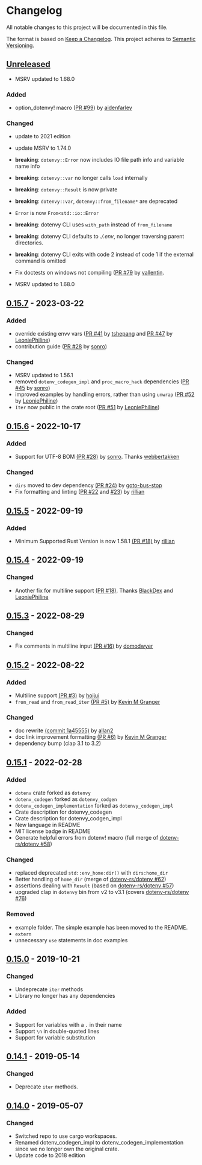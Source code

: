 # Changelog

All notable changes to this project will be documented in this file.

The format is based on [Keep a Changelog](https://keepachangelog.com/en/1.0.0/).
This project adheres to [Semantic Versioning](https://semver.org/spec/v2.0.0.html).

## [Unreleased]

- MSRV updated to 1.68.0

### Added

- option_dotenvy! macro ([PR #99](https://github.com/allan2/dotenvy/pull/99)) by [aidenfarley](https://github.com/aidenfarley)

### Changed
- update to 2021 edition
- update MSRV to 1.74.0

- **breaking**: `dotenvy::Error` now includes IO file path info and variable name info
- **breaking**: `dotenvy::var` no longer calls `load` internally
- **breaking**: `dotenvy::Result` is now private
- **breaking**: `dotenvy::var`, `dotenvy::from_filename*` are deprecated
- `Error` is now `From<std::io::Error`

- **breaking**: dotenvy CLI uses `with_path` instead of `from_filename`
- **breaking**: dotenvy CLI defaults to *./.env*, no longer traversing parent directories.
- **breaking**: dotenvy CLI exits with code 2 instead of code 1 if the external command is omitted
- Fix doctests on windows not compiling ([PR #79](https://github.com/allan2/dotenvy/pull/79) by [vallentin](https://github.com/vallentin).
- MSRV updated to 1.68.0

## [0.15.7] - 2023-03-22

### Added

- override existing envv vars ([PR #41](https://github.com/allan2/dotenvy/pull/28) by [tshepang](https://github.com/tshepang) and [PR #47](https://github.com/allan2/dotenvy/pull/47) by [LeoniePhiline](https://github.com/LeoniePhiline))
- contribution guide ([PR #28](https://github.com/allan2/dotenvy/pull/28) by [sonro](https://github.com/sonro))

### Changed

- MSRV updated to 1.56.1
- removed `dotenv_codegen_impl` and `proc_macro_hack` dependencies ([PR #45](https://github.com/allan2/dotenvy/pull/45) by [sonro](https://github.com/sonro))
- improved examples by handling errors, rather than using `unwrap` ([PR #52](https://github.com/allan2/dotenvy/pull/52) by [LeoniePhiline](https://github.com/LeoniePhiline))
- `Iter` now public in the crate root ([PR #51](https://github.com/allan2/dotenvy/pull/51) by [LeoniePhiline](https://github.com/LeoniePhiline))

## [0.15.6] - 2022-10-17

### Added

- Support for UTF-8 BOM [(PR #28)](https://github.com/allan2/dotenvy/pull/28) by [sonro](https://github.com/sonro). Thanks [webbertakken](https://github.com/webbertakken)

### Changed

- `dirs` moved to dev dependency [(PR #24)](https://github.com/allan2/dotenvy/pull/24) by [goto-bus-stop](https://github.com/goto-bus-stop)
- Fix formatting and linting ([PR #22](https://github.com/allan2/dotenvy/pull/22) and [#23](https://github.com/allan2/dotenvy/pull/23)) by [rillian](https://github.com/rillian)

## [0.15.5] - 2022-09-19

### Added

- Minimum Supported Rust Version is now 1.58.1 [(PR #18)](https://github.com/allan2/dotenvy/pull/21) by [rillian](https://github.com/rillian)

## [0.15.4] - 2022-09-19

### Changed

- Another fix for multiline support [(PR #18)](https://github.com/allan2/dotenvy/pull/18). Thanks [BlackDex](https://github.com/BlackDex) and [LeoniePhiline](https://github.com/LeoniePhiline)

## [0.15.3] - 2022-08-29

### Changed

- Fix comments in multiline input [(PR #16)](https://github.com/allan2/dotenvy/pull/16) by [domodwyer](https://github.com/domodwyer)

## [0.15.2] - 2022-08-22

### Added

- Multiline support [(PR #3)](https://github.com/allan2/dotenvy/pull/3) by [hoijui](https://github.com/hoijui)
- `from_read` and `from_read_iter` [(PR #5)](https://github.com/allan2/dotenvy/pull/5) by [Kevin M Granger](https://github.com/KevinMGranger)

### Changed

- doc rewrite [(commit 1a45555)](https://github.com/allan2/dotenvy/commit/1a455554f5e4b4211be5490309d580d18a4cdf56) by [allan2](https://github.com/hoijui)
- doc link improvement formatting [(PR #6)](https://github.com/allan2/dotenvy/pull/6) by [Kevin M Granger](https://github.com/KevinMGranger)
- dependency bump (clap 3.1 to 3.2)

## [0.15.1] - 2022-02-28

### Added

- `dotenv` crate forked as `dotenvy`
- `dotenv_codegen` forked as `dotenvy_codgen`
- `dotenv_codegen_implementation` forked as `dotenvy_codegen_impl`
- Crate description for dotenvy_codegen
- Crate description for dotenvy_codgen_impl
- New language in README
- MIT license badge in README
- Generate helpful errors from dotenv! macro (full merge of [dotenv-rs/dotenv #58](https://github.com/dotenv-rs/dotenv/pull/57))

### Changed

- replaced deprecated `std::env_home:dir()` with `dirs:home_dir`
- Better handling of `home_dir` (merge of [dotenv-rs/dotenv #62](https://github.com/dotenv-rs/dotenv/pull/62))
- assertions dealing with `Result` (based on [dotenv-rs/dotenv #57](https://github.com/dotenv-rs/dotenv/pull/57))
- upgraded clap in `dotenvy` bin from v2 to v3.1 (covers [dotenv-rs/dotenv #76](https://github.com/dotenv-rs/dotenv/pull/76))

### Removed

- example folder. The simple example has been moved to the README.
- `extern`
- unnecessary `use` statements in doc examples

## [0.15.0] - 2019-10-21

### Changed

- Undeprecate `iter` methods
- Library no longer has any dependencies

### Added

- Support for variables with a `.` in their name
- Support `\n` in double-quoted lines
- Support for variable substitution

## [0.14.1] - 2019-05-14

### Changed

- Deprecate `iter` methods.

## [0.14.0] - 2019-05-07

### Changed

- Switched repo to use cargo workspaces.
- Renamed dotenv_codegen_impl to dotenv_codegen_implementation since we no longer own the original crate.
- Update code to 2018 edition

[Unreleased]: https://github.com/allan2/dotenvy/compare/v0.15.7...HEAD
[0.15.7]: https://github.com/allan2/dotenvy/releases/tag/v0.15.7
[0.15.6]: https://github.com/allan2/dotenvy/releases/tag/v0.15.6
[0.15.5]: https://github.com/allan2/dotenvy/releases/tag/v0.15.5
[0.15.4]: https://github.com/allan2/dotenvy/releases/tag/v0.15.4
[0.15.3]: https://github.com/allan2/dotenvy/releases/tag/v0.15.3
[0.15.2]: https://github.com/allan2/dotenvy/releases/tag/v0.15.2
[0.15.1]: https://github.com/allan2/dotenvy/commit/ea1572ff164c2dfabcf3c8cafd32c93186ad047f
[0.15.0]: https://github.com/allan2/dotenvy/releases/tag/v0.15.0
[0.14.1]: https://github.com/allan2/dotenvy/releases/tag/v0.14.1
[0.14.0]: https://github.com/allan2/dotenvy/releases/tag/v0.14.0
